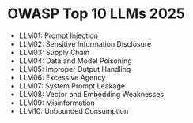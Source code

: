 # OWASP Top 10 LLMs 2025

- LLM01: Prompt Injection
- LLM02: Sensitive Information Disclosure
- LLM03: Supply Chain
- LLM04: Data and Model Poisoning
- LLM05: Improper Output Handling
- LLM06: Excessive Agency
- LLM07: System Prompt Leakage
- LLM08: Vector and Embedding Weaknesses
- LLM09: Misinformation
- LLM10: Unbounded Consumption
